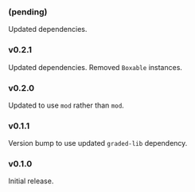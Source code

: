 ### (pending)
   Updated dependencies.

### v0.2.1
   Updated dependencies.
   Removed `Boxable` instances.

### v0.2.0
   Updated to use `mod` rather than `mod`.

### v0.1.1
   Version bump to use updated `graded-lib` dependency.

### v0.1.0
   Initial release.
